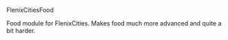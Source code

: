 FlenixCitiesFood

Food module for FlenixCities. Makes food much more advanced and quite a bit harder.